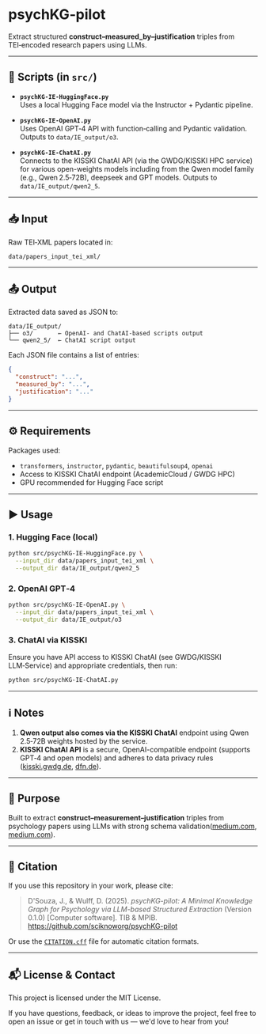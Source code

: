 # psychKG‑pilot

Extract structured **construct–measured_by–justification** triples from TEI‑encoded research papers using LLMs.

---

## 🧩 Scripts (in `src/`)

- **`psychKG-IE-HuggingFace.py`**  
  Uses a local Hugging Face model via the Instructor + Pydantic pipeline.

- **`psychKG-IE-OpenAI.py`**  
  Uses OpenAI GPT‑4 API with function‑calling and Pydantic validation. Outputs to `data/IE_output/o3`.

- **`psychKG-IE-ChatAI.py`**  
  Connects to the KISSKI ChatAI API (via the GWDG/KISSKI HPC service) for various open-weights models including from the Qwen model family (e.g., Qwen 2.5‑72B), deepseek and GPT models. Outputs to `data/IE_output/qwen2_5`.

---

## 📥 Input

Raw TEI‑XML papers located in:
```
data/papers_input_tei_xml/
```

---

## 📤 Output

Extracted data saved as JSON to:
```
data/IE_output/
├── o3/       ← OpenAI‑ and ChatAI-based scripts output
└── qwen2_5/  ← ChatAI script output
```

Each JSON file contains a list of entries:
```json
{
  "construct": "...",
  "measured_by": "...",
  "justification": "..."
}
```

---

## ⚙️ Requirements

Packages used:
- `transformers`, `instructor`, `pydantic`, `beautifulsoup4`, `openai`
- Access to KISSKI ChatAI endpoint (AcademicCloud / GWDG HPC)
- GPU recommended for Hugging Face script

---

## ▶️ Usage

### 1. Hugging Face (local)
```bash
python src/psychKG-IE-HuggingFace.py \
  --input_dir data/papers_input_tei_xml \
  --output_dir data/IE_output/qwen2_5
```

### 2. OpenAI GPT‑4
```bash
python src/psychKG-IE-OpenAI.py \
  --input_dir data/papers_input_tei_xml \
  --output_dir data/IE_output/o3
```

### 3. ChatAI via KISSKI
Ensure you have API access to KISSKI ChatAI (see GWDG/KISSKI LLM‑Service) and appropriate credentials, then run:
```bash
python src/psychKG-IE-ChatAI.py
```

---

## ℹ️ Notes

1. **Qwen output also comes via the KISSKI ChatAI** endpoint using Qwen 2.5‑72B weights hosted by the service.
2. **KISSKI ChatAI API** is a secure, OpenAI-compatible endpoint (supports GPT‑4 and open models) and adheres to data privacy rules ([kisski.gwdg.de](https://kisski.gwdg.de/en/leistungen/2-02-llm-service/?utm_source=chatgpt.com), [dfn.de](https://www.dfn.de/wp-content/uploads/2024/10/BT81_Forum_Cloud_GWDG_Chat_AI.pdf?utm_source=chatgpt.com)).

---

## 🚀 Purpose

Built to extract **construct–measurement–justification** triples from psychology papers using LLMs with strong schema validation([medium.com](https://medium.com/%40jenlindadsouza/psychkg-how-to-build-a-minimal-knowledge-graph-for-psychology-fac0c76800ac?utm_source=chatgpt.com), [medium.com](https://medium.com/%40jenlindadsouza/how-i-get-llms-on-hugging-face-to-speak-structured-data-1fb34bf15792?utm_source=chatgpt.com)).

---

## 🔖 Citation

If you use this repository in your work, please cite:

> D'Souza, J., & Wulff, D. (2025). *psychKG-pilot: A Minimal Knowledge Graph for Psychology via LLM-based Structured Extraction* (Version 0.1.0) [Computer software]. TIB & MPIB. https://github.com/sciknoworg/psychKG-pilot

Or use the [`CITATION.cff`](./CITATION.cff) file for automatic citation formats.

---

## 📬 License & Contact

This project is licensed under the MIT License.

If you have questions, feedback, or ideas to improve the project, feel free to open an issue or get in touch with us — we'd love to hear from you!



